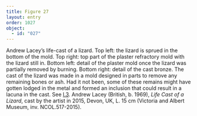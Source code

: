 ```yaml
---
title: Figure 27
layout: entry
order: 1027
object:
  - id: "027"
---
```


Andrew Lacey’s life-cast of a lizard. Top left: the lizard is sprued in the bottom of the mold. Top right: top part of the plaster refractory mold with the lizard still in. Bottom left: detail of the plaster mold once the lizard was partially removed by burning. Bottom right: detail of the cast bronze. The cast of the lizard was made in a mold designed in parts to remove any remaining bones or ash. Had it not been, some of these remains might have gotten lodged in the metal and formed an inclusion that could result in a lacuna in the cast. See [I.3](#I.3). Andrew Lacey (British, b. 1969), *Life Cast of a Lizard*, cast by the artist in 2015, Devon, UK, L. 15 cm (Victoria and Albert Museum, inv. NCOL.517-2015).
